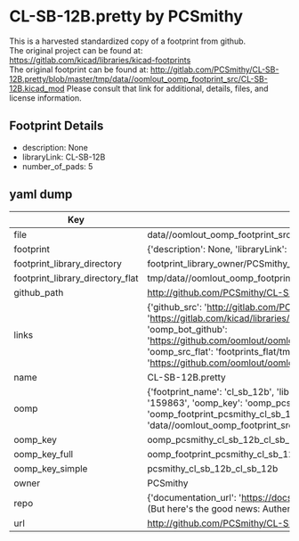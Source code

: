 # CL-SB-12B.pretty by PCSmithy  
This is a harvested standardized copy of a footprint from github.  
The original project can be found at:  
https://gitlab.com/kicad/libraries/kicad-footprints  
The original footprint can be found at:
http://gitlab.com/PCSmithy/CL-SB-12B.pretty/blob/master/tmp/data//oomlout_oomp_footprint_src/CL-SB-12B.kicad_mod
Please consult that link for additional, details, files, and license information.  
## Footprint Details
* description: None  
* libraryLink: CL-SB-12B  
* number_of_pads: 5  
## yaml dump  
| Key | Value |  
| --- | --- |  
| file | data//oomlout_oomp_footprint_src/CL-SB-12B.pretty/CL-SB-12B.kicad_mod |  
| footprint | {'description': None, 'libraryLink': 'CL-SB-12B', 'number_of_pads': 5} |  
| footprint_library_directory | footprint_library_owner/PCSmithy_CL-SB-12B.pretty |  
| footprint_library_directory_flat | tmp/data//oomlout_oomp_footprint_src/footprints_flat/pcsmithy_cl_sb_12b_cl_sb_12b/working |  
| github_path | http://github.com/PCSmithy/CL-SB-12B.pretty/blob/master/tmp/data//oomlout_oomp_footprint_src/CL-SB-12B.kicad_mod |  
| links | {'github_src': 'http://gitlab.com/PCSmithy/CL-SB-12B.pretty/blob/master/tmp/data//oomlout_oomp_footprint_src/CL-SB-12B.kicad_mod', 'github_src_repo': 'https://gitlab.com/kicad/libraries/kicad-footprints', 'oomp_bot': 'tmp/data//oomlout_oomp_footprint_src/footprints/pcsmithy_cl_sb_12b_cl_sb_12b/working', 'oomp_bot_github': 'https://github.com/oomlout/oomlout_oomp_footprint_bot/tree/main/tmp/data//oomlout_oomp_footprint_src/footprints/pcsmithy_cl_sb_12b_cl_sb_12b/working', 'oomp_src_flat': 'footprints_flat/tmp/data//oomlout_oomp_footprint_src/footprints_flat/pcsmithy_cl_sb_12b_cl_sb_12b/working', 'oomp_src_flat_github': 'https://github.com/oomlout/oomlout_oomp_footprint_src/tree/main/tmp/data//oomlout_oomp_footprint_src/footprints_flat/pcsmithy_cl_sb_12b_cl_sb_12b/working'} |  
| name | CL-SB-12B.pretty |  
| oomp | {'footprint_name': 'cl_sb_12b', 'library_name': 'cl_sb_12b', 'md5': '159863fed77ac525f1240b8374d2d81d', 'md5_10': '159863fed7', 'md5_5': '15986', 'md5_6': '159863', 'oomp_key': 'oomp_pcsmithy_cl_sb_12b_cl_sb_12b', 'oomp_key_extra': 'oomp_footprint_pcsmithy_cl_sb_12b_cl_sb_12b', 'oomp_key_full': 'oomp_footprint_pcsmithy_cl_sb_12b_cl_sb_12b_159863', 'oomp_key_simple': 'pcsmithy_cl_sb_12b_cl_sb_12b', 'original_filename': 'data//oomlout_oomp_footprint_src/CL-SB-12B.pretty/CL-SB-12B.kicad_mod', 'owner_name': 'pcsmithy'} |  
| oomp_key | oomp_pcsmithy_cl_sb_12b_cl_sb_12b |  
| oomp_key_full | oomp_footprint_pcsmithy_cl_sb_12b_cl_sb_12b |  
| oomp_key_simple | pcsmithy_cl_sb_12b_cl_sb_12b |  
| owner | PCSmithy |  
| repo | {'documentation_url': 'https://docs.github.com/rest/overview/resources-in-the-rest-api#rate-limiting', 'message': "API rate limit exceeded for 84.66.142.224. (But here's the good news: Authenticated requests get a higher rate limit. Check out the documentation for more details.)"} |  
| url | http://github.com/PCSmithy/CL-SB-12B.pretty |  

